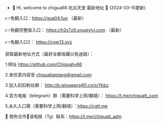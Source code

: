 - 👋 Hi, welcome to chigua66
吃瓜天堂 最新地址 👋 (2024-03-15更新)

👉免翻入口：https://gua04.fun （最新）

👉免翻完整版入口： https://h2s7z9.xnuqiylyj.com （最新）

👉免翻入口2： https://cgw13.xyz

获取最新地址方式（最好全都收藏以免迷路）：

1.网址 https://github.com/Chiguahv66

2.发任意内容至 chiguatiantang@gmail.com

3.加入扣扣粉丝群： http://b.ielsqqwrpj61.cn/s/Ykbz

4.官方电报（telegram）群（需要科学上网/翻墙）： https://t.me/chiguatt_com

5.永久入口需（需要科学上网/翻墙）：https://cgtt.me


🤝 商务合作🤝请电报（Tg）联系：https://t.me/chiguatt_adm


